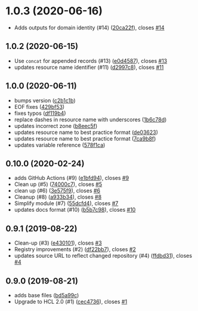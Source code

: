 # 1.0.3 (2020-06-16)

* Adds outputs for domain identity (#14) ([20ca22f](https://github.com/operatehappy/terraform-aws-route53-workmail-records/commit/20ca22f)), closes [#14](https://github.com/operatehappy/terraform-aws-route53-workmail-records/issues/14)

## 1.0.2 (2020-06-15)

* Use `concat` for appended records (#13) ([e0d4587](https://github.com/operatehappy/terraform-aws-route53-workmail-records/commit/e0d4587)), closes [#13](https://github.com/operatehappy/terraform-aws-route53-workmail-records/issues/13)
* updates resource name identifier (#11) ([d2997c8](https://github.com/operatehappy/terraform-aws-route53-workmail-records/commit/d2997c8)), closes [#11](https://github.com/operatehappy/terraform-aws-route53-workmail-records/issues/11)

## 1.0.0 (2020-06-11)

* bumps version ([c2b1c1b](https://github.com/operatehappy/terraform-aws-route53-workmail-records/commit/c2b1c1b))
* EOF fixes ([429bf53](https://github.com/operatehappy/terraform-aws-route53-workmail-records/commit/429bf53))
* fixes typos ([df119b4](https://github.com/operatehappy/terraform-aws-route53-workmail-records/commit/df119b4))
* replace dashes in resource name with underscores ([1b6c78d](https://github.com/operatehappy/terraform-aws-route53-workmail-records/commit/1b6c78d))
* updates incorrect zone ([b8eec5f](https://github.com/operatehappy/terraform-aws-route53-workmail-records/commit/b8eec5f))
* updates resource name to best practice format ([de03623](https://github.com/operatehappy/terraform-aws-route53-workmail-records/commit/de03623))
* updates resource name to best practice format ([7ca9b8f](https://github.com/operatehappy/terraform-aws-route53-workmail-records/commit/7ca9b8f))
* updates variable reference ([578f1ca](https://github.com/operatehappy/terraform-aws-route53-workmail-records/commit/578f1ca))

## 0.10.0 (2020-02-24)

* adds GitHub Actions (#9) ([e1bfd94](https://github.com/operatehappy/terraform-aws-route53-workmail-records/commit/e1bfd94)), closes [#9](https://github.com/operatehappy/terraform-aws-route53-workmail-records/issues/9)
* Clean up (#5) ([74000c7](https://github.com/operatehappy/terraform-aws-route53-workmail-records/commit/74000c7)), closes [#5](https://github.com/operatehappy/terraform-aws-route53-workmail-records/issues/5)
* clean up (#6) ([3e575f9](https://github.com/operatehappy/terraform-aws-route53-workmail-records/commit/3e575f9)), closes [#6](https://github.com/operatehappy/terraform-aws-route53-workmail-records/issues/6)
* Cleanup (#8) ([a933b34](https://github.com/operatehappy/terraform-aws-route53-workmail-records/commit/a933b34)), closes [#8](https://github.com/operatehappy/terraform-aws-route53-workmail-records/issues/8)
* Simplify module (#7) ([55dcfd4](https://github.com/operatehappy/terraform-aws-route53-workmail-records/commit/55dcfd4)), closes [#7](https://github.com/operatehappy/terraform-aws-route53-workmail-records/issues/7)
* updates docs format (#10) ([b5b7c98](https://github.com/operatehappy/terraform-aws-route53-workmail-records/commit/b5b7c98)), closes [#10](https://github.com/operatehappy/terraform-aws-route53-workmail-records/issues/10)

## 0.9.1 (2019-08-22)

* Clean-up (#3) ([e430101](https://github.com/operatehappy/terraform-aws-route53-workmail-records/commit/e430101)), closes [#3](https://github.com/operatehappy/terraform-aws-route53-workmail-records/issues/3)
* Registry improvements (#2) ([df22bb7](https://github.com/operatehappy/terraform-aws-route53-workmail-records/commit/df22bb7)), closes [#2](https://github.com/operatehappy/terraform-aws-route53-workmail-records/issues/2)
* updates source URL to reflect changed repository (#4) ([ffdbd31](https://github.com/operatehappy/terraform-aws-route53-workmail-records/commit/ffdbd31)), closes [#4](https://github.com/operatehappy/terraform-aws-route53-workmail-records/issues/4)

## 0.9.0 (2019-08-21)

* adds base files ([bd5a99c](https://github.com/operatehappy/terraform-aws-route53-workmail-records/commit/bd5a99c))
* Upgrade to HCL 2.0 (#1) ([cec4736](https://github.com/operatehappy/terraform-aws-route53-workmail-records/commit/cec4736)), closes [#1](https://github.com/operatehappy/terraform-aws-route53-workmail-records/issues/1)
